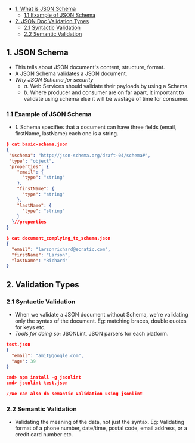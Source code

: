 - [1. What is JSON Schema](#what)
  - [1.1 Example of JSON Schema](#example)
- [2. JSON Doc Validation Types](#val)
  - [2.1 Syntactic Validation](#syntactic)
  - [2.2 Semantic Validation](#semantic)


<a name=what></a>
## 1. JSON Schema
- This tells about JSON document's content, structure, format. 
- A JSON Schema validates a JSON document.
- *Why JSON Schema for security*
  - _a._ Web Services should validate their payloads by using a Schema.
  - _b._ Where producer and consumer are on far apart, it important to validate using schema else it will be wastage of time for consumer. 

<a name=example></a>
### 1.1 Example of JSON Schema
- *1.* Schema specifies that a document can have three fields (email, firstName, lastName) each one is a string.
```json
$ cat basic-schema.json
{
 "$schema": "http://json-schema.org/draft-04/schema#",
 "type": "object",
 "properties": {
    "email": {
      "type": "string"
    },
    "firstName": {
      "type": "string"
    },
    "lastName": {
      "type": "string"
    }
  }//properties    
}  

$ cat document_complying_to_schema.json
{
  "email": "larsonrichard@ecratic.com",
  "firstName": "Larson",
  "lastName": "Richard"
}
```

<a name=val></a>
## 2. Validation Types

<a name=syntactic></a>
### 2.1 Syntactic Validation
- When we validate a JSON document without Schema, we're validating only the syntax of the document. Eg: matching braces, double quotes for keys etc.
- *Tools for doing so:* JSONLint, JSON parsers for each platform.
```json
test.json
{
  "email": "amit@google.com",
  "age": 39
}

cmd> npm install -g jsonlint
cmd> jsonlint test.json

//We can also do semantic Validation using jsonlint
```

<a name=semantic></a>
### 2.2 Semantic Validation
- Validating the meaning of the data, not just the syntax. Eg: Validating format of a phone number, date/time, postal code, email address, or a credit card number etc.


